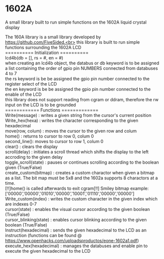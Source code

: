 # 1602A
A small library built to run simple functions on the 1602A liquid crystal display

The 160A library is a small library developed by https://github.com/FiveSided.<br>
this library is built to run simple functions surrounding the 1602A LCD<br>
========== Initialization ==========<br>
lcd4b(db = [], rs = #, en = #)<br>
when creating an lcd4b object, the databus or db keyword is to be assigned a list containing the order of gpio pin NUMBERS connected from databuses 4 to 7<br>
the rs keyword is be be assigned the gpio pin number connected to the register select of the LCD<br>
the en keyword is be be assigned the gpio pin number connected to the enable of the LCD<br>
this library does not support reading from cgram or ddram, therefore the rw input on the LCD is to be grounded<br>
============ Functions =============<br>
Write(message) : writes a given string from the cursor's current position<br>
Write_hex(hexa) : writes the character corresponding to the given hexadecimal<br>
move(row, colum) : moves the cursor to the given row and colum<br>
home() : returns to cursor to row 0, colum 0<br>
second_line(): moves to cursor to row 1, colum 0<br>
clear() : clears the display<br>
scroll(delay) : initiates a scroll thread which shifts the display to the left accroding to the given delay<br>
toggle_scroll(state) : pauses or continues scrolling according to the boolean given (True/False)<br>
create_custom(bitmap) : creates a custom charactor when given a bitmap as a list. The bit map must be 5x8 and the 1602a supports 8 charactors at a time.<br>
                        [!!]home() is called afterwards to exit cgram[!!] Smiley bitmap example: ['00000','00000','01010','00000','10001','01110','00000','00000']<br>
Write_custom(index) : writes the custom character in the given index which are indexes 0-7<br>
cursor(state) : enables the visual cursor according to the given boolean (True/False)<br>
cursor_blinking(state) : enables cursor blinking according to the given boolean (True/False)<br>
Instruct(hexadecimal) : sends the given hexadecimal to the LCD as an instruction (functions can be found @ https://www.openhacks.com/uploadsproductos/eone-1602a1.pdf)<br>
execute_hex(hexadecimal) : manages the databuses and enable pin to execute the given hexadecimal to the LCD<br>

